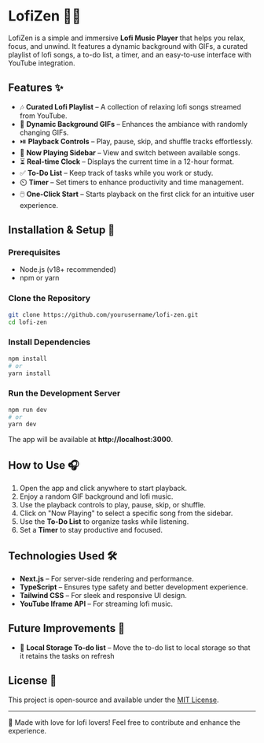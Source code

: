 # LofiZen 🎵🌌

LofiZen is a simple and immersive **Lofi Music Player** that helps you relax, focus, and unwind. It features a dynamic background with GIFs, a curated playlist of lofi songs, a to-do list, a timer, and an easy-to-use interface with YouTube integration.

## Features ✨
- 🎶 **Curated Lofi Playlist** – A collection of relaxing lofi songs streamed from YouTube.
- 🎥 **Dynamic Background GIFs** – Enhances the ambiance with randomly changing GIFs.
- ⏯️ **Playback Controls** – Play, pause, skip, and shuffle tracks effortlessly.
- 📌 **Now Playing Sidebar** – View and switch between available songs.
- ⏳ **Real-time Clock** – Displays the current time in a 12-hour format.
- ✅ **To-Do List** – Keep track of tasks while you work or study.
- ⏲️ **Timer** – Set timers to enhance productivity and time management.
- 🖱️ **One-Click Start** – Starts playback on the first click for an intuitive user experience.

## Installation & Setup 🚀

### Prerequisites
- Node.js (v18+ recommended)
- npm or yarn

### Clone the Repository
```sh
git clone https://github.com/yourusername/lofi-zen.git
cd lofi-zen
```

### Install Dependencies
```sh
npm install
# or
yarn install
```

### Run the Development Server
```sh
npm run dev
# or
yarn dev
```

The app will be available at **http://localhost:3000**.

## How to Use 🎧
1. Open the app and click anywhere to start playback.
2. Enjoy a random GIF background and lofi music.
3. Use the playback controls to play, pause, skip, or shuffle.
4. Click on "Now Playing" to select a specific song from the sidebar.
5. Use the **To-Do List** to organize tasks while listening.
6. Set a **Timer** to stay productive and focused.

## Technologies Used 🛠️
- **Next.js** – For server-side rendering and performance.
- **TypeScript** – Ensures type safety and better development experience.
- **Tailwind CSS** – For sleek and responsive UI design.
- **YouTube Iframe API** – For streaming lofi music.

## Future Improvements 🚀
- 📝 **Local Storage To-do list** – Move the to-do list to local storage so that it retains the tasks on refresh

## License 📜
This project is open-source and available under the [MIT License](LICENSE).

---

💙 Made with love for lofi lovers! Feel free to contribute and enhance the experience.